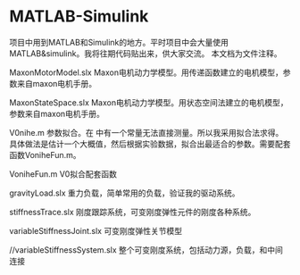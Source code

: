 # MATLAB-Simulink
项目中用到MATLAB和Simulink的地方。平时项目中会大量使用MATLAB&simulink。我将往期代码贴出来，供大家交流。
本文档为文件注释。

MaxonMotorModel.slx Maxon电机动力学模型。用传递函数建立的电机模型，参数来自maxon电机手册。

MaxonStateSpace.slx	Maxon电机动力学模型。用状态空间法建立的电机模型，参数来自maxon电机手册。

V0nihe.m	参数拟合。在 中有一个常量无法直接测量。所以我采用拟合法求得。具体做法是估计一个大概值，然后根据实验数据，拟合出最适合的参数。需要配套函数VoniheFun.m。

VoniheFun.m	V0拟合配套函数

gravityLoad.slx	重力负载，简单常用的负载，验证我的驱动系统。

stiffnessTrace.slx	刚度跟踪系统，可变刚度弹性元件的刚度各种系统。

variableStiffnessJoint.slx	可变刚度弹性关节模型

//variableStiffnessSystem.slx	整个可变刚度系统，包括动力源，负载，和中间连接
